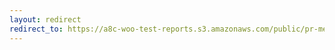 ```yaml
---
layout: redirect
redirect_to: https://a8c-woo-test-reports.s3.amazonaws.com/public/pr-merge/38816/api/index.html
---
```

